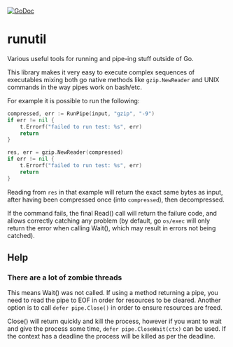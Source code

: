 [![GoDoc](https://godoc.org/github.com/KarpelesLab/runutil?status.svg)](https://godoc.org/github.com/KarpelesLab/runutil)

# runutil

Various useful tools for running and pipe-ing stuff outside of Go.

This library makes it very easy to execute complex sequences of executables mixing both go native methods like `gzip.NewReader` and UNIX commands in the way pipes work on bash/etc.

For example it is possible to run the following:

```go
compressed, err := RunPipe(input, "gzip", "-9")
if err != nil {
	t.Errorf("failed to run test: %s", err)
	return
}

res, err = gzip.NewReader(compressed)
if err != nil {
	t.Errorf("failed to run test: %s", err)
	return
}
```

Reading from `res` in that example will return the exact same bytes as input, after having been compressed once (into `compressed`), then decompressed.

If the command fails, the final Read() call will return the failure code, and allows correctly catching any problem (by default, go `os/exec` will only return the error when calling Wait(), which may result in errors not being catched).

## Help

### There are a lot of zombie threads

This means Wait() was not called. If using a method returning a pipe, you need to read the pipe to EOF in order for resources to be cleared. Another option is to call `defer pipe.Close()` in order to ensure resources are freed.

Close() will return quickly and kill the process, however if you want to wait and give the process some time, `defer pipe.CloseWait(ctx)` can be used. If the context has a deadline the process will be killed as per the deadline.
